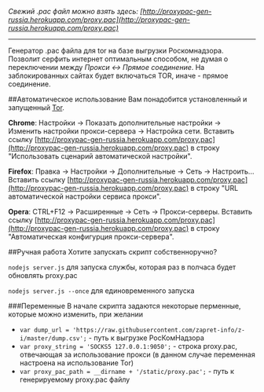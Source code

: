 *Свежий .pac файл можно взять здесь: [http://proxypac-gen-russia.herokuapp.com/proxy.pac](http://proxypac-gen-russia.herokuapp.com/proxy.pac)*
*****
Генератор .pac файла для tor на базе выгрузки Роскомнадзора. Позволит серфить интернет оптимальным способом, не думая о переключении между *Прокси ↔ Прямое соединение*. На заблокированных сайтах будет включаться TOR, иначе - прямое соединение.

##Автоматическое использование
Вам понадобится установленный и запущенный [Tor](https://www.torproject.org/download/download.html.en).

**Chrome**: Настройки → Показать дополнительные настройки → Изменить настройки прокси-сервера → Настройка сети. Вставить ссылку [http://proxypac-gen-russia.herokuapp.com/proxy.pac](http://proxypac-gen-russia.herokuapp.com/proxy.pac) в строку "Использовать сценарий автоматической настройки".

**Firefox**: Правка → Настройки → Дополнительные → Сеть → Настроить... Вставить ссылку [http://proxypac-gen-russia.herokuapp.com/proxy.pac](http://proxypac-gen-russia.herokuapp.com/proxy.pac) в строку "URL автоматической настройки сервиса прокси".

**Opera**: CTRL+F12 → Расширенные → Сеть → Прокси-серверы. Вставить ссылку [http://proxypac-gen-russia.herokuapp.com/proxy.pac](http://proxypac-gen-russia.herokuapp.com/proxy.pac) в строку "Автоматическая конфигурция прокси-сервера".

##Ручная работа
Хотите запускать скрипт собственноручно?

`nodejs server.js` для запуска службы, которая раз в полчаса будет обновлять proxy.pac 

`nodejs server.js --once` для единовременного запуска

###Переменные
В начале скрипта задаются некоторые перменные, которые можно изменить, при желании

 * `var dump_url = 'https://raw.githubusercontent.com/zapret-info/z-i/master/dump.csv';` - путь к выгрузке РосКомНадзора
 * `var proxy_string = 'SOCKS5 127.0.0.1:9050';` - строка proxy.pac, отвечающая за использование прокси (в данном случае переменная настроена на использование Tor)
 * `var proxy_pac_path = __dirname + '/static/proxy.pac';` - путь к генерируемому proxy.pac файлу
